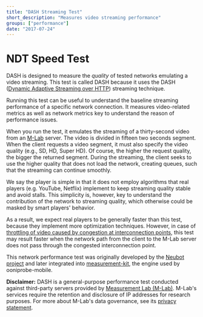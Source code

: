 ```yaml
---
title: "DASH Streaming Test"
short_description: "Measures video streaming performance"
groups: ["performance"]
date: "2017-07-24"
---
```


# NDT Speed Test

DASH is designed to measure the *quality* of tested networks emulating a
video streaming. This test is called DASH because it uses the DASH
([Dynamic Adaptive Streaming over HTTP](
https://en.wikipedia.org/wiki/Dynamic_Adaptive_Streaming_over_HTTP
)) streaming technique.

Running this test can be useful to understand the baseline streaming
performance of a specific network connection. It measures video-related
metrics as well as network metrics key to understand the reason of
performance issues.

When you run the test, it emulates the streaming of a thirty-second video
from an [M-Lab](https://www.measurementlab.net/) server. The video is divided
in fifteen two seconds segment. When the client requests a video segment, it
must also specify the video quality (e.g., SD, HD, Super HD). Of course,
the higher the request quality, the bigger the returned segment. During the
streaming, the client seeks to use the higher quality that does not load the
network, creating queues, such that the streaming can continue smoothly.

We say the player is simple in that it does not employ algorithms
that real players (e.g. YouTube, Netflix) implement to keep
streaming quality stable and avoid stalls. This simplicity is, however,
key to understand the contribution of the network to streaming
quality, which otherwise could be masked by smart players' behavior.

As a result, we expect real players to be generally faster than this test,
because they implement more optimization techniques. However, in case of
[throttling of video caused by congestion at interconnection points](
https://arstechnica.com/tech-policy/2010/12/comcastlevel3/
), this test may result faster when the network path from the client to
the M-Lab server does not pass through the congested interconnection point.

This network performance test was originally developed by the
[Neubot project](https://gitub.com/neubot) and later integrated
into [measurement-kit](https://github.com/measurement-kit/measurement-kit),
the engine used by ooniprobe-mobile.

**Disclaimer:** DASH is a general-purpose performance test conducted
against third-party servers provided by [Measurement Lab
(M-Lab)](https://www.measurementlab.net/). M-Lab's services
require the retention and disclosure of IP addresses for research
purposes. For more about M-Lab's data governance, see its [privacy
statement](https://www.measurementlab.net/privacy/).
